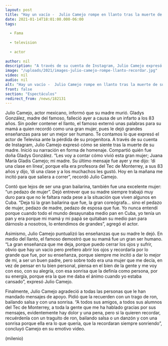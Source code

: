 ```yaml
---
layout: post
title: "Hay un vacío -  Julio Camejo rompe en llanto tras la muerte de su madre; así la recuerda"
date: 2021-01-14T18:01:00.000-06:00
tags:
  
  - Fama
  
  - television
  
  - actor
  
author: nil
description: "A través de su cuenta de Instagram, Julio Camejo expresó cómo se siente tras la muerte de su madre. Inició su narración en forma de homenaje. Compartió quién fue doña Gladys González. "
image: "/uploads/2021/images-julio-camejo-rompe-llanto-recordar.jpg"
video: nil
audio: nil
alt: "Hay un vacío -  Julio Camejo rompe en llanto tras la muerte de su madre; así la recuerda"
front: false
section: "Espectáculos"
redirect_from: /news/182131
---
```


Julio Camejo, actor mexicano, informó que su madre murió. Gladys González, madre del famoso, falleció ayer a causa de un infarto a los 83 años. Sin poder contener el llanto, el famoso externó unas palabras para su mamá a quien recordó como una gran mujer, pues le dejó grandes enseñanzas para ser un mejor ser humano. Te contamos lo que expresó el actor de Televisa ante la pérdida de su progenitora. A través de su cuenta de Instagram, Julio Camejo expresó cómo se siente tras la muerte de su madre. Inició su narración en forma de homenaje. Compartió quién fue doña Gladys González. “Les voy a contar cómo vivió esta gran mujer; Juana María Gladis Camejo; mi madre. Su último mensaje fue ayer y me dijo: ‘di una clase en línea’, porque ella era profesora del Tec de Monterrey, a sus 83 años y dijo, ‘di una clase y a los muchachos les gustó. Hoy en la mañana me incitó para que saliera a correr”, recordó Julio Camejo. 

Contó que lejos de ser una gran bailarina, también fue una excelente mujer: “un pedazo de mujer”. Dejó entrever que su madre siempre trabajó muy duro para que no le faltara nada pese a la situación que viven algunos en Cuba. “Deja tú la gran bailarina que fue, la gran coreógrafa… sino el pedazo de mujer, pedazo de madre, pedazo de esposa que fue. Yo nunca entendí porque cuando todo el mundo desayunaba medio pan en Cuba, yo tenía un pan y era porque mi mamá y mi papá se quitaban su medio pan para dárnoslo a nosotros, lo entendimos de grandes”, agregó el actor. 

Asimismo, Julio Camejo puntualizó las enseñanzas que su madre le dejó. En medio del llanto, el famoso demostró que su mamá fue un gran ser humano. “La gran enseñanza que me deja, porque puedo cerrar los ojos y sufrir, obvio que hay un vacío pero prefiero abrir los ojos y recordarla por lo grande que fue, por su enseñanza, porque siempre me incitó a dar lo mejor de mi, a ser un buen padre, pero sobre todo era una mujer que me decía, en vez de pensar en tu bien personal, piensa en el bien de la gente y me voy con eso, con su alegría, con esa sonrisa que la definía como persona, por su energía, porque era la que me daba el ánimo cuando yo estaba cansado”, expresó Julio Camejo. 

Finalmente, Julio Camejo agradeció a todas las personas que le han mandado mensajes de apoyo. Pidió que la recuerden con un trago de ron, bailando salsa y con una sonrisa. “A todos sus amigos, a todos sus alumnos del Tec de Monterrey, a toda la gente que me ha hablado gracias por sus mensajes, evidentemente hay dolor y una pena, pero si la quieren recordar, recuérdenla con un traguito de ron, bailando salsa o un danzón y con una sonrisa porque ella era lo que quería, que la recordaran siempre sonriendo”, concluyó Camejo en su emotivo video.​

(milenio)